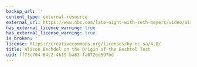 ```yaml
---
backup_url: ''
content_type: external-resource
external_url: https://www.nbc.com/late-night-with-seth-meyers/video/alison-bechdel-on-the-origin-of-the-bechdel-test/2886567
has_external_licence_warning: true
has_external_license_warning: true
is_broken: ''
license: https://creativecommons.org/licenses/by-nc-sa/4.0/
title: Alison Bechdel on the Origin of the Bechtel Test
uid: ff73c704-64c2-4b19-ba83-fa072ed597bd
---
```

